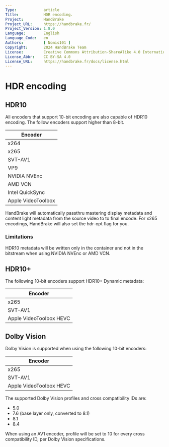 ```yaml
---
Type:            article
Title:           HDR encoding.
Project:         HandBrake
Project_URL:     https://handbrake.fr/
Project_Version: 1.8.0
Language:        English
Language_Code:   en
Authors:         [ Nomis101 ]
Copyright:       2024 HandBrake Team
License:         Creative Commons Attribution-ShareAlike 4.0 International
License_Abbr:    CC BY-SA 4.0
License_URL:     https://handbrake.fr/docs/license.html
---
```


HDR encoding 
===================

## HDR10

All encoders that support 10-bit encoding are also capable of HDR10 encoding. The follow encoders support higher than 8-bit.

| Encoder             |
|---------------------|
| x264                |
| x265                |
| SVT-AV1             |
| VP9                 |
| NVIDIA NVEnc        |
| AMD VCN             |
| Intel QuickSync     |
| Apple VideoToolbox  |

HandBrake will automatically passthru mastering display metadata and content light metadata from the source video to to final encode. For x265 encodings, HandBrake will also set the hdr-opt flag for you.

### Limitations

HDR10 metadata will be written only in the container and not in the bitstream when using NVIDIA NVEnc or AMD VCN.

## HDR10+

The following 10-bit encoders support HDR10+ Dynamic metadata:

| Encoder             |
|---------------------|
| x265                |
| SVT-AV1             |
| Apple VideoToolbox HEVC |

## Dolby Vision

Dolby Vision is supported when using the following 10-bit encoders:

| Encoder             |
|---------------------|
| x265                |
| SVT-AV1             |
| Apple VideoToolbox HEVC  |

The supported Dolby Vision profiles and cross compatibility IDs are:
  - 5.0
  - 7.6 (base layer only, converted to 8.1)
  - 8.1
  - 8.4

When using an AV1 encoder, profile will be set to 10 for every cross compatibility ID, per Dolby Vision specifications.
